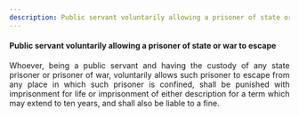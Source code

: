 ```yaml
---
description: Public servant voluntarily allowing a prisoner of state or war to escape
---
```


#### Public servant voluntarily allowing a prisoner of state or war to escape
<div style="text-align: justify">

Whoever, being a public servant and having the custody of any state prisoner or prisoner of war, voluntarily allows such prisoner to escape from any place in which such prisoner is confined, shall be punished with imprisonment for life or imprisonment of either description for a term which may extend to ten years, and shall also be liable to a fine.

</div>
